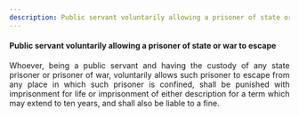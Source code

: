 ```yaml
---
description: Public servant voluntarily allowing a prisoner of state or war to escape
---
```


#### Public servant voluntarily allowing a prisoner of state or war to escape
<div style="text-align: justify">

Whoever, being a public servant and having the custody of any state prisoner or prisoner of war, voluntarily allows such prisoner to escape from any place in which such prisoner is confined, shall be punished with imprisonment for life or imprisonment of either description for a term which may extend to ten years, and shall also be liable to a fine.

</div>
